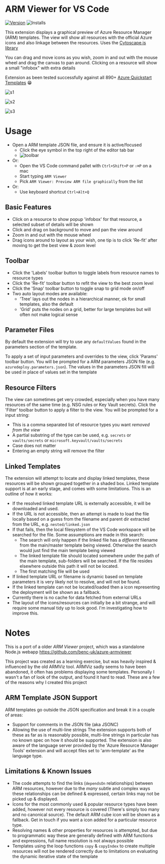 # ARM Viewer for VS Code
[![Version](https://vsmarketplacebadge.apphb.com/version/bencoleman.armview.svg)](https://marketplace.visualstudio.com/items?itemName=bencoleman.armview) 
![Installs](https://vsmarketplacebadge.apphb.com/installs-short/bencoleman.armview.svg)

This extension displays a graphical preview of Azure Resource Manager (ARM) templates. The view will show all resources with the official Azure icons and also linkage between the resources. Uses the [Cytoscape.js library](http://js.cytoscape.org/)

You can drag and move icons as you wish, zoom in and out with the mouse wheel and drag the canvas to pan around. Clicking on a resource will show a small "infobox" with extra details

Extension as been tested successfully against all 890+ [Azure Quickstart Templates](https://github.com/Azure/azure-quickstart-templates) 😁

![s1](assets/readme/screen1.png)

![s2](assets/readme/screen2.png)

![s3](assets/readme/screen3.png)

# Usage
- Open a ARM template JSON file, and ensure it is active/focused
  - Click the eye symbol in the top right of the editor tab bar
  - ![toolbar](assets/readme/icon.png)
- Or:
  - Open the VS Code command pallet with `Ctrl+Shift+P` or `⇧⌘P` on a mac
  - Start typing `ARM Viewer`
  - Pick `ARM Viewer: Preview ARM file graphically` from the list
- Or:
  - Use keyboard shortcut `Ctrl+Alt+Q`

## Basic Features
- Click on a resource to show popup 'infobox' for that resource, a selected subset of details will be shown
- Click and drag on background to move and pan the view around
- Zoom in and out with the mouse wheel
- Drag icons around to layout as your wish, one tip is to click 'Re-fit' after moving to get the best view & zoom level

## Toolbar
- Click the 'Labels' toolbar button to toggle labels from resource names to resource types
- Click the 'Re-fit' toolbar button to refit the view to the best zoom level
- Click the 'Snap' toolbar button to toggle snap to grid mode on/off
- Two auto layout modes are available:
  - 'Tree' lays out the nodes in a hierarchical manner, ok for small templates, also the default
  - 'Grid' puts the nodes on a grid, better for large templates but will often not make logical sense

## Parameter Files
By default the extension will try to use any `defaultValues` found in the parameters section of the template.

To apply a set of input parameters and overrides to the view, click 'Params' toolbar button. You will be prompted for a ARM parameters JSON file (e.g. `azuredeploy.parameters.json`). The values in the parameters JSON fill will be used in place of values set in the template 

## Resource Filters
The view can sometimes get very crowded, especially when you have many resources of the same time (e.g. NSG rules or Key Vault secrets). Click the 'Filter' toolbar button to apply a filter to the view. You will be prompted for a input string:
- This is a comma separated list of resource types you want *removed from the view*
- A partial substring of the type can be used, e.g. `secrets` or `vaults/secrets` or `microsoft.keyvault/vaults/secrets`
- Case does not matter
- Entering an empty string will remove the filter

## Linked Templates
The extension will attempt to locate and display linked templates, these resources will be shown grouped together in a shaded box. Linked template support is at an early stage, and comes with some limitations. This is an outline of how it works:
- If the resolved linked template URL is externally accessible, it will be downloaded and used.
- If the URL is not accessible, then an attempt is made to load the file locally based on a guess from the filename and parent dir extracted from the URL, e.g. `nested/linked.json` 
- If that fails, then the local filesystem of the VS Code workspace will be searched for the file. Some assumptions are made in this search:
  - The search will only happen if the linked file has a *different* filename from the main/master template being viewed. Otherwise the search would just find the main template being viewed
  - The linked template file should located somewhere under the path of the main template, sub-folders will be searched. If the file resides elsewhere outside this path it will not be located.
  - The first matching file will be used
- If linked template URL or filename is dynamic based on template parameters it is very likely not to resolve, and will not be found.
- If the linked template can not be located/loaded then a icon representing the deployment will be shown as a fallback.
- Currently there is no cache for data fetched from external URLs
- The layout of the icons/resources can initially be a bit strange, and will require some manual tidy up to look good. I'm investigating how to improve this.

# Notes
This is a port of a older *ARM Viewer* project, which was a standalone Node.js webapp https://github.com/benc-uk/azure-armviewer

This project was created as a learning exercise, but was heavily inspired & influenced by the old ARMViz tool. ARMViz sadly seems to have been abandoned, it often has problems displaying some templates. Personally I wasn't a fan of look of the output, and found it hard to read. These are a few of the reasons why I created this project

## ARM Template JSON Support
ARM templates go outside the JSON specification and break it in a couple of areas:
- Support for comments in the JSON file (aka JSONC)
- Allowing the use of multi-line strings
The extension supports both of these as far as is reasonably possible, multi-line strings in particular has no known spec on how it should be supported. The extension is also aware of the language server provided by the 'Azure Resource Manager Tools' extension and will accept files set to 'arm-template' as the language type. 


## Limitations & Known Issues 
- The code attempts to find the links (`dependsOn` relationships) between ARM resources, however due to the *many* subtle and complex ways these relationships can be defined & expressed, certain links may not be picked up & displayed.
- Icons for the most commonly used & popular resource types have been added, however not every resource is covered (There's simply too many and no canonical source). The default ARM cube icon will be shown as a fallback. Get in touch if you want a icon added for a particular resource type.
- Resolving names & other properties for resources is attempted, but due to programmatic way these are generally defined with ARM functions and expressions, full name resolution is not always possible
- Templates using the loop functions `copy` & `copyIndex` to create multiple resources will not be rendered correctly due to limitations on evaluating the dynamic iterative state of the template     

